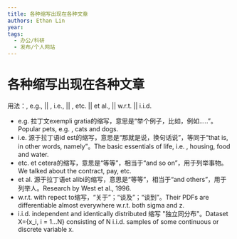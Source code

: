 ```yaml
---
title: 各种缩写出现在各种文章
authors: Ethan Lin
year:
tags:
  - 办公/科研 
  - 发布/个人网站 
---
```



# 各种缩写出现在各种文章





用法：, e.g., || , i.e., || , etc. || et al., || w.r.t. || i.i.d.

-   e.g. 拉丁文exempli gratia的缩写，意思是“举个例子，比如，例如…..”。Popular pets, e.g. , cats and dogs.
-   i.e. 源于拉丁语id est的缩写，意思是“那就是说，换句话说”，等同于“that is, in other words, namely”。The basic essentials of life, i.e. , housing, food and water.
-   etc. et cetera的缩写，意思是“等等”，相当于“and so on”，用于列举事物。We talked about the contract, pay, etc.
-   et al. 源于拉丁语et alibi的缩写，意思是“等等”，相当于“and others”，用于列举人。Research by West et al., 1996.
-   w.r.t. with repect to缩写，“关于”；“谈及”；“谈到”。Their PDFs are differentiable almost everywhere w.r.t. both sigma and z.
-   i.i.d. independent and identically distributed 缩写 "独立同分布"。Dataset X={x_i, i = 1...N} consisting of N i.i.d. samples of some continuous or discrete variable x.